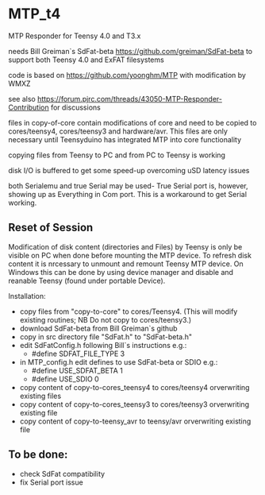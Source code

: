 # MTP_t4

MTP Responder for Teensy 4.0 and T3.x

needs Bill Greiman`s SdFat-beta https://github.com/greiman/SdFat-beta to support both Teensy 4.0 and ExFAT filesystems
 
code is based on https://github.com/yoonghm/MTP with modification by WMXZ

see also https://forum.pjrc.com/threads/43050-MTP-Responder-Contribution for discussions

files in copy-of-core contain modifications of core and need to be copied to cores/teensy4, cores/teensy3 and hardware/avr. This files are only necessary until Teensyduino has integrated MTP into core functionality

copying files from Teensy to PC  and from PC to Teensy is working

disk I/O is buffered to get some speed-up overcoming uSD latency issues

both Serialemu and true Serial may be used- True Serial port is, however, showing up as Everything in Com port. This is a workaround to get Serial working.

## Reset of Session
Modification of disk content (directories and Files) by Teensy is only be visible on PC when done before mounting the MTP device. To refresh disk content it is nrcessary to unmount and remount Teensy MTP device. On Windows this can be done by using device manager and disable and reanable Teensy (found under portable Device).

Installation:
 - copy files from "copy-to-core" to cores/Teensy4. (This will modify existing routines; NB Do not copy to cores/teensy3.)
 - download SdFat-beta from Bill Greiman`s github
 - copy in src directory file "SdFat.h" to "SdFat-beta.h"
 - edit SdFatConfig.h following Bill`s instructions e.g.:
   - #define SDFAT_FILE_TYPE 3
 - in MTP_config.h edit defines to use SdFat-beta or SDIO e.g.:
   - #define USE_SDFAT_BETA 1
   - #define USE_SDIO 0
 - copy content of copy-to-cores_teensy4 to cores/teensy4 orverwriting existing files
 - copy content of copy-to-cores_teensy3 to cores/teensy3 orverwriting existing file
 - copy content of copy-to-teensy_avr to teensy/avr orverwriting existing file
  

## To be done:

- check SdFat compatibility
- fix Serial port issue
 
